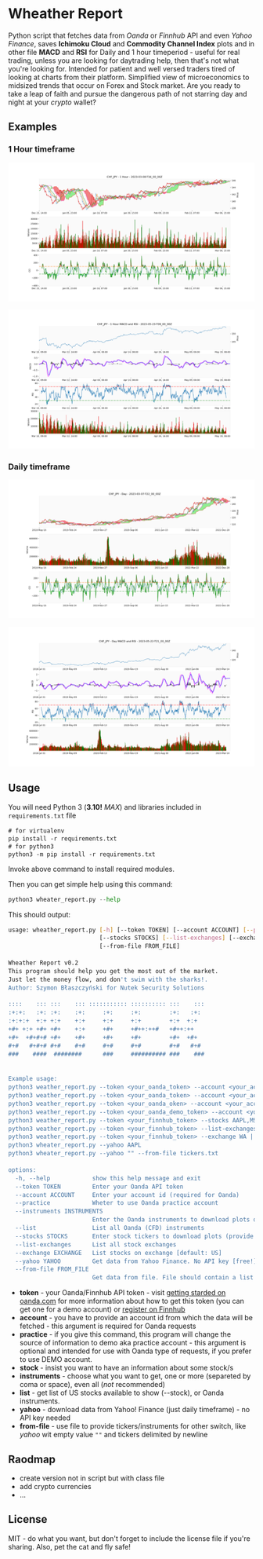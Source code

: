 # Wheather Report
Python script  that fetches data from _Oanda_ or _Finnhub_ API and even 
_Yahoo Finance_, saves **Ichimoku Cloud** and **Commodity Channel Index** 
plots and in other file **MACD** and **RSI** for Daily and 1 hour timeperiod - 
useful for real trading, unless you are looking for daytrading help, then 
that's not what you're looking for. Intended for patient and well versed 
traders tired of looking at charts from their platform. Simplified view of
microeconomics to midsized trends that occur on Forex and Stock market. 
Are you ready to take a leap of faith and pursue the dangerous path of not
starring day and night at your _crypto_ wallet?

## Examples

### 1 Hour timeframe
![CHF/JPY 1 Hour chart](CHF_JPY%20-%201%20Hour%20-%202023-03-08-T16_00_00Z.png "CHF/JPY 1 Hour")

![CHF/JPY 1 Hour MACD and RSI plot](CHF_JPY%20-%201%20Hour%20MACD%20and%20RSI%20-%202023-05-23-T09_00_00Z.png "CHF/JPY 1 Hour MACD and RSI")

### Daily timeframe
![CHF/JPY Daily chart](CHF_JPY%20-%20Day%20-%202023-03-07-T22_00_00Z.png "CHF/JPY Daily")

![CHF/JPY Daily MACD and RSI plot](CHF_JPY%20-%20Day%20MACD%20and%20RSI%20-%202023-05-22-T21_00_00Z.png "CHF/JPY Daily MACD and RSI")

## Usage

You will need Python 3 (__3.10!__ _MAX_) and libraries included in `requirements.txt` file

```shell
# for virtualenv
pip install -r requirements.txt
# for python3
python3 -m pip install -r requirements.txt
```

Invoke above command to install required modules.

Then you can get simple help using this command:

```python
python3 wheater_report.py --help
```

This should output:

```bash
usage: wheather_report.py [-h] [--token TOKEN] [--account ACCOUNT] [--practice] [--instruments INSTRUMENTS] [--list]
                          [--stocks STOCKS] [--list-exchanges] [--exchange EXCHANGE] [--yahoo YAHOO]
                          [--from-file FROM_FILE]

Wheather Report v0.2
This program should help you get the most out of the market.
Just let the money flow, and don't swim with the sharks!.
Author: Szymon Błaszczyński for Nutek Security Solutions

::::    ::: :::    ::: ::::::::::: :::::::::: :::    :::
:+:+:   :+: :+:    :+:     :+:     :+:        :+:   :+:
:+:+:+  +:+ +:+    +:+     +:+     +:+        +:+  +:+
+#+ +:+ +#+ +#+    +:+     +#+     +#++:++#   +#++:++
+#+  +#+#+# +#+    +#+     +#+     +#+        +#+  +#+
#+#   #+#+# #+#    #+#     #+#     #+#        #+#   #+#
###    ####  ########      ###     ########## ###    ###


Example usage:
python3 weather_report.py --token <your_oanda_token> --account <your_account_id> --instruments EUR_USD,USD_JPY,GBP_USD
python3 weather_report.py --token <your_oanda_token> --account <your_account_id> --instruments all
python3 weather_report.py --token <your_oanda_oken> --account <your_account_id> --list
python3 weather_report.py --token <your_oanda_demo_token> --account <your_account_id> --practice --instruments EUR_USD,USD_JPY,GBP_USD
python3 weather_report.py --token <your_finnhub_token> --stocks AAPL,MSFT,AMZN
python3 weather_report.py --token <your_finnhub_token> --list-exchanges
python3 weather_report.py --token <your_finnhub_token> --exchange WA | less
python3 wheater_report.py --yahoo AAPL
python3 wheater_report.py --yahoo "" --from-file tickers.txt

options:
  -h, --help            show this help message and exit
  --token TOKEN         Enter your Oanda API token
  --account ACCOUNT     Enter your account id (required for Oanda)
  --practice            Wheter to use Oanda practice account
  --instruments INSTRUMENTS
                        Enter the Oanda instruments to download plots or all
  --list                List all Oanda (CFD) instruments
  --stocks STOCKS       Enter stock tickers to download plots (provide Finnhub API key as --token) using all require --exchange to download from
  --list-exchanges      List all stock exchanges
  --exchange EXCHANGE   List stocks on exchange [default: US]
  --yahoo YAHOO         Get data from Yahoo Finance. No API key [free!] needed although only daily charts are supported
  --from-file FROM_FILE
                        Get data from file. File should contain a list of instruments separated by a newline. Use one of Yahoo, Oanda or Finnhub --switch with empty value ""
```

- **token** - your Oanda/Finnhub API token - visit [getting starded on oanda.com](https://developer.oanda.com/rest-live-v20/introduction/) for more
  information about how to get this token (you can get one for a demo account)
  or [register on Finnhub](https://finnhub.io/register)
- **account** - you have to provide an account id from which the data will be fetched - this argument is required for Oanda requests
- **practice** - if you give this command, this program will change the source of information to demo aka practice account - this argument is optional and
intended for use with Oanda type of requests, if you prefer to use DEMO account.
- **stock** - insist you want to have an information about some stock/s
- **instruments** - choose what you want to get, one or more (separeted by coma or space), even all (_not_ recommended)
- **list** - get list of US stocks available to show (--stock), or Oanda instruments.
- **yahoo** - download data from Yahoo! Finance (just daily timeframe) - no API
key needed
- **from-file** - use file to provide tickers/instruments for other switch, like
_yahoo_ wit empty value `""` and tickers delimited by newline

## Raodmap

* create version not in script but with class file
* add crypto currencies
* ...

## License

MIT - do what you want, but don't forget to include the license file if you're sharing. Also, pet the cat and fly safe!
